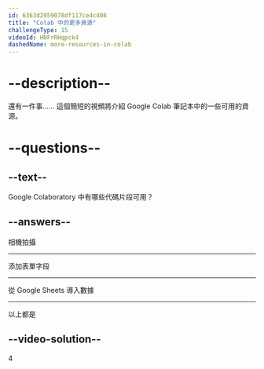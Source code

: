 ```yaml
---
id: 6363d2959078df117ce4c408
title: "Colab 中的更多資源"
challengeType: 15
videoId: HNFrRHqpck4
dashedName: more-resources-in-colab
---
```


# --description--

還有一件事...... 這個簡短的視頻將介紹 Google Colab 筆記本中的一些可用的資源。

# --questions--

## --text--

Google Colaboratory 中有哪些代碼片段可用？

## --answers--

相機拍攝

---

添加表單字段

---

從 Google Sheets 導入數據

---

以上都是

## --video-solution--

4

